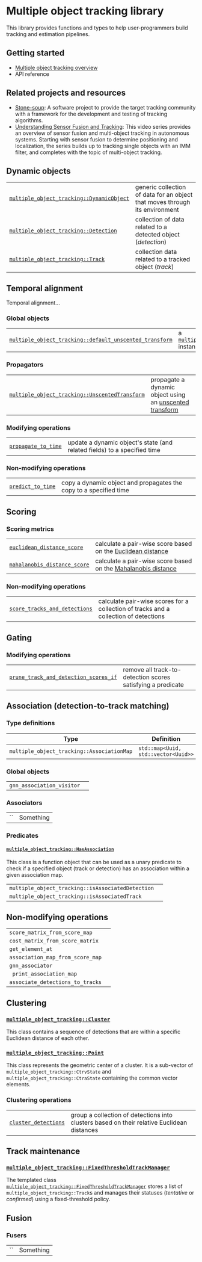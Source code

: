 # Multiple object tracking library

This library provides functions and types to help user-programmers build tracking and estimation pipelines.

## Getting started

- [Multiple object tracking overview](multiple_object_tracking_overview.md)
- API reference

## Related projects and resources

- [Stone-soup][stone_soup_github]: A software project to provide the target tracking community with a framework for
  the development and testing of tracking algorithms.
- [Understanding Sensor Fusion and Tracking][mathworks_series_url]: This video series provides an overview of sensor
  fusion and multi-object tracking in autonomous systems. Starting with sensor fusion to determine positioning and
  localization, the series builds up to tracking single objects with an IMM filter, and completes with the topic of
  multi-object tracking.

[stone_soup_github]: https://github.com/dstl/Stone-Soup
[mathworks_series_url]: https://www.mathworks.com/videos/series/understanding-sensor-fusion-and-tracking.html

## Dynamic objects

|                                                                 |                                                                             |
| --------------------------------------------------------------- | --------------------------------------------------------------------------- |
| [`multiple_object_tracking::DynamicObject`][dynamic_object_doc] | generic collection of data for an object that moves through its environment |
| [`multiple_object_tracking::Detection`][detection_doc]          | collection of data related to a detected object (_detection_)               |
| [`multiple_object_tracking::Track`][track_doc]                  | collection data related to a tracked object (_track_)                       |

[dynamic_object_doc]: dynamic_objects/dynamic_object.md
[detection_doc]: dynamic_objects/detection.md
[track_doc]: dynamic_objects/track.md

## Temporal alignment

Temporal alignment...

### Global objects

|                                                                                            |                                                                                                                     |
| ------------------------------------------------------------------------------------------ | ------------------------------------------------------------------------------------------------------------------- |
| [`multiple_object_tracking::default_unscented_transform`][default_unscented_transform_doc] | a [`multiple_object_tracking::UnscentedTransform`][unscented_transform_doc] instance with pre-defined tuning values |

[default_unscented_transform_doc]: temporal_alignment/default_unscented_transform.md

### Propagators

|                                                                           |                                                                                     |
| ------------------------------------------------------------------------- | ----------------------------------------------------------------------------------- |
| [`multiple_object_tracking::UnscentedTransform`][unscented_transform_doc] | propagate a dynamic object using an [unscented transform][unscented_transform_link] |

[unscented_transform_doc]: temporal_alignment/unscented_transform.md
[unscented_transform_link]: https://en.wikipedia.org/wiki/Unscented_transform

### Modifying operations

|                                              |                                                                          |
| -------------------------------------------- | ------------------------------------------------------------------------ |
| [`propagate_to_time`][propagate_to_time_doc] | update a dynamic object's state (and related fields) to a specified time |

[propagate_to_time_doc]: temporal_alignment/propagate_to_time.md

### Non-modifying operations

|                                          |                                                                   |
| ---------------------------------------- | ----------------------------------------------------------------- |
| [`predict_to_time`][predict_to_time_doc] | copy a dynamic object and propagates the copy to a specified time |

[predict_to_time_doc]: temporal_alignment/predict_to_time.md

## Scoring

### Scoring metrics

|                                                                |                                                                                            |
| -------------------------------------------------------------- | ------------------------------------------------------------------------------------------ |
| [`euclidean_distance_score`][euclidean_distance_score_doc]     | calculate a pair-wise score based on the [Euclidean distance][euclidean_distance_link]     |
| [`mahalanobis_distance_score`][mahalanobis_distance_score_doc] | calculate a pair-wise score based on the [Mahalanobis distance][mahalanobis_distance_link] |

[euclidean_distance_score_doc]: scoring/euclidean_distance_score.md
[mahalanobis_distance_score_doc]: scoring/mahalanobis_distance_score.md
[euclidean_distance_link]: https://en.wikipedia.org/wiki/Euclidean_distance
[mahalanobis_distance_link]: https://en.wikipedia.org/wiki/Mahalanobis_distance

### Non-modifying operations

|                                                                  |                                                                                      |
| ---------------------------------------------------------------- | ------------------------------------------------------------------------------------ |
| [`score_tracks_and_detections`][score_tracks_and_detections_doc] | calculate pair-wise scores for a collection of tracks and a collection of detections |

[score_tracks_and_detections_doc]: scoring/score_tracks_and_detections.md

## Gating

### Modifying operations

|                                                                                  |                                                             |
| -------------------------------------------------------------------------------- | ----------------------------------------------------------- |
| [`prune_track_and_detection_scores_if`][prune_track_and_detection_scores_if_doc] | remove all track-to-detection scores satisfying a predicate |

[prune_track_and_detection_scores_if_doc]: gating/prune_track_and_detection_scores_if.md

## Association (detection-to-track matching)

### Type definitions

| Type                                       | Definition                          |
| ------------------------------------------ | ----------------------------------- |
| `multiple_object_tracking::AssociationMap` | `std::map<Uuid, std::vector<Uuid>>` |

### Global objects

|                           |     |
| ------------------------- | --- |
| `gnn_association_visitor` |     |

### Associators

|     |           |
| --- | --------- |
| ``  | Something |

### Predicates

#### [`multiple_object_tracking::HasAssociation`][has_association_doc]

This class is a function object that can be used as a unary predicate to check
if a specified object (track or detection) has an association within a given
association map.

[has_association_doc]: track_matching/has_association/main.md

|                                                   |     |
| ------------------------------------------------- | --- |
| `multiple_object_tracking::isAssociatedDetection` |     |
| `multiple_object_tracking::isAssociatedTrack`     |     |

## Non-modifying operations

|                                  |     |
| -------------------------------- | --- |
| `score_matrix_from_score_map`    |     |
| `cost_matrix_from_score_matrix`  |     |
| `get_element_at`                 |     |
| `association_map_from_score_map` |     |
| `gnn_associator`                 |     |
| ` print_association_map`         |     |
| `associate_detections_to_tracks` |     |

## Clustering

### [`multiple_object_tracking::Cluster`][cluster_doc]

This class contains a sequence of detections that are within a specific Euclidean distance of each other.

[cluster_doc]: clustering/cluster/index.md

### [`multiple_object_tracking::Point`][point_doc]

This class represents the geometric center of a cluster. It is a sub-vector of `multiple_object_tracking::CtrvState` and `multiple_object_tracking::CtraState` containing the common vector elements.

[point_doc]: clustering/point/index.md

### Clustering operations

|                                                |                                                                                            |
| ---------------------------------------------- | ------------------------------------------------------------------------------------------ |
| [`cluster_detections`][cluster_detections_doc] | group a collection of detections into clusters based on their relative Euclidean distances |

[cluster_detections_doc]: clustering/cluster_detections.md

## Track maintenance

### [`multiple_object_tracking::FixedThresholdTrackManager`][fixed_threshold_track_manager_doc]

The templated class [`multiple_object_tracking::FixedThresholdTrackManager`][fixed_threshold_track_manager_doc]
stores a list of `multiple_object_tracking::Track`s and manages their statuses (_tentative_ or
_confirmed_) using a fixed-threshold policy.

[fixed_threshold_track_manager_doc]: track_management/fixed_threshold_track_manager/main.md

## Fusion

### Fusers

|     |           |
| --- | --------- |
| ``  | Something |
